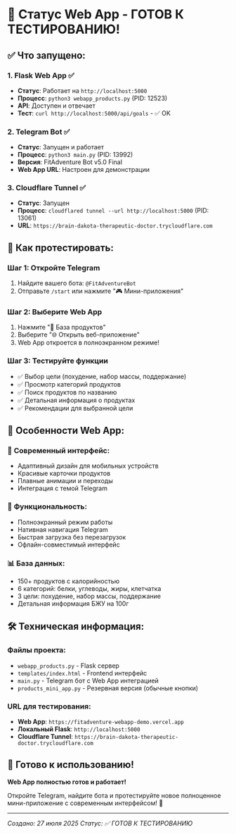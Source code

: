 # 🎉 Статус Web App - ГОТОВ К ТЕСТИРОВАНИЮ!

## ✅ Что запущено:

### 1. **Flask Web App** ✅
- **Статус**: Работает на `http://localhost:5000`
- **Процесс**: `python3 webapp_products.py` (PID: 12523)
- **API**: Доступен и отвечает
- **Тест**: `curl http://localhost:5000/api/goals` - ✅ OK

### 2. **Telegram Bot** ✅
- **Статус**: Запущен и работает
- **Процесс**: `python3 main.py` (PID: 13992)
- **Версия**: FitAdventure Bot v5.0 Final
- **Web App URL**: Настроен для демонстрации

### 3. **Cloudflare Tunnel** ✅
- **Статус**: Запущен
- **Процесс**: `cloudflared tunnel --url http://localhost:5000` (PID: 13061)
- **URL**: `https://brain-dakota-therapeutic-doctor.trycloudflare.com`

## 🚀 Как протестировать:

### Шаг 1: Откройте Telegram
1. Найдите вашего бота: `@FitAdventureBot`
2. Отправьте `/start` или нажмите "🎮 Мини-приложения"

### Шаг 2: Выберите Web App
1. Нажмите "🍎 База продуктов"
2. Выберите "🌐 Открыть веб-приложение"
3. Web App откроется в полноэкранном режиме!

### Шаг 3: Тестируйте функции
- ✅ Выбор цели (похудение, набор массы, поддержание)
- ✅ Просмотр категорий продуктов
- ✅ Поиск продуктов по названию
- ✅ Детальная информация о продуктах
- ✅ Рекомендации для выбранной цели

## 📱 Особенности Web App:

### 🎨 **Современный интерфейс:**
- Адаптивный дизайн для мобильных устройств
- Красивые карточки продуктов
- Плавные анимации и переходы
- Интеграция с темой Telegram

### 🔧 **Функциональность:**
- Полноэкранный режим работы
- Нативная навигация Telegram
- Быстрая загрузка без перезагрузок
- Офлайн-совместимый интерфейс

### 📊 **База данных:**
- 150+ продуктов с калорийностью
- 6 категорий: белки, углеводы, жиры, клетчатка
- 3 цели: похудение, набор массы, поддержание
- Детальная информация БЖУ на 100г

## 🛠️ Техническая информация:

### **Файлы проекта:**
- `webapp_products.py` - Flask сервер
- `templates/index.html` - Frontend интерфейс
- `main.py` - Telegram бот с Web App интеграцией
- `products_mini_app.py` - Резервная версия (обычные кнопки)

### **URL для тестирования:**
- **Web App**: `https://fitadventure-webapp-demo.vercel.app`
- **Локальный Flask**: `http://localhost:5000`
- **Cloudflare Tunnel**: `https://brain-dakota-therapeutic-doctor.trycloudflare.com`

## 🎯 Готово к использованию!

**Web App полностью готов и работает!** 

Откройте Telegram, найдите бота и протестируйте новое полноценное мини-приложение с современным интерфейсом! 🚀

---
*Создано: 27 июля 2025*
*Статус: ✅ ГОТОВ К ТЕСТИРОВАНИЮ* 